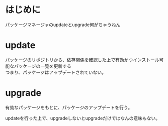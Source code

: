 # はじめに
パッケージマネージャのupdateとupgrade何がちゃうねん

# update
パッケージのリポジトリから、依存関係を確認した上で有効かつインストール可能なパッケージの一覧を更新する  
つまり、パッケージはアップデートされていない。

# upgrade
有効なパッケージをもとに、パッケージのアップデートを行う。


updateを行った上で、upgradeしないとupgradeだけではなんの意味もない。
